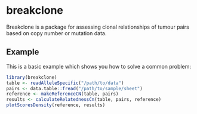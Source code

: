 
# breakclone

<!-- badges: start -->
<!-- badges: end -->

Breakclone is a package for assessing clonal relationships of tumour pairs based on copy number or mutation data.

## Example

This is a basic example which shows you how to solve a common problem:

``` r
library(breakclone)
table <- readAlleleSpecific("/path/to/data")
pairs <- data.table::fread("/path/to/sample/sheet")
reference <- makeReferenceCN(table, pairs)
results <- calculateRelatednessCn(table, pairs, reference)
plotScoresDensity(reference, results)
```

